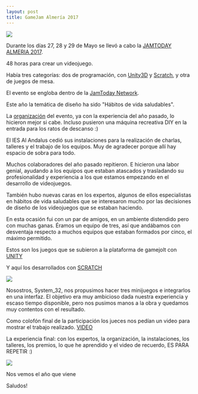 ```yaml
---
layout: post
title: GameJam Almería 2017
---
```




![](http://www.jamtodayalmeria.com/wp-content/uploads/2015/06/cabecera-1.png)

Durante los días 27, 28 y 29 de Mayo se llevó a cabo la [JAMTODAY ALMERIA 2017](http://www.jamtodayalmeria.com/).

48 horas para crear un videojuego.

Había tres categorías: dos de programación, con [Unity3D](https://unity3d.com/es) y [Scratch](https://scratch.mit.edu/), y otra de juegos de mesa.

El evento se engloba dentro de la [JamToday Network](http://www.jamtoday.eu/about-us-2/about-jamtoday-network/). 

Este año la temática de diseño ha sido "Hábitos de vida saludables".

La [organización](http://www.consorciofernandodelosrios.es/) del evento, ya con la experiencia del año pasado, lo hicieron mejor si cabe. Incluso pusieron una máquina recreativa DIY en la entrada para los ratos de descanso :)

El IES Al Andalus cedió sus instalaciones para la realización de charlas, talleres y el trabajo de los equipos. Muy de agradecer porque allí hay espacio de sobra para todo.

Muchos colaboradores del año pasado repitieron. E hicieron una labor genial, ayudando a los equipos que estaban atascados y trasladando su profesionalidad y experiencia a los que estamos empezando en el desarrollo de videojuegos.

También hubo nuevas caras en los expertos, algunos de ellos especialistas en hábitos de vida saludables que se interesaron mucho por las decisiones de diseño de los videojuegos que se estaban haciendo.

En esta ocasión fui con un par de amigos, en un ambiente distendido pero con muchas ganas. Éramos un equipo de tres, así que andábamos con desventaja respecto a muchos equipos que estaban formados por cinco, el máximo permitido. 

Estos son los juegos que se subieron a la plataforma de gamejolt con [UNITY](http://jams.gamejolt.io/jamtodayalmeria2017/games)

Y aquí los desarrollados con [SCRATCH](https://scratch.mit.edu/studios/4066947/projects/)

![](https://m.gjcdn.net/game-header/1000/259174-qsbznkk5.jpg)

Nosostros, System_32, nos propusimos hacer tres minijuegos e integrarlos en una interfaz. El objetivo era muy ambicioso dada nuestra experiencia y escaso tiempo disponible, pero nos pusimos manos a la obra y quedamos muy contentos con el resultado.

Como colofón final de la participación los jueces nos pedían un video para mostrar el trabajo realizado. [VIDEO](https://vimeo.com/219279205 ) 

La experiencia final: con los expertos, la organización, la instalaciones, los talleres, los premios, lo que he aprendido y el video de recuerdo, ES PARA REPETIR :)

![](https://lh3.googleusercontent.com/UIzhEp9YEYjdzyOq96KQR-a_zWV3saHUkECev_Mdid24UUDq76XZWr_3VBnE_2DhIEVZ0ma83JQqSNiQ-8txr86L0cyl16go6BiX-LOqitGnl-QC14jrejVysPxMeBmfg1mKQwE7-u9cXmK6bphHeCK7y8ZAPjxX8M20M5NN8Y1WV3x6pp9GEM2XOLSM9Td8-bpaDlZCYtaPo47Nwt2DhkhvsmtZIw0vDeW8ZHpYBfwHmAAz7Pf0Zw_OKLKWx0krCOmaHbuU89WOkAvjhu35jdUKQBNms6a0rRZ-tdCMkP874s52KV4ydMn8aDCXD90bR9XlyXp3WKy7LzLbnNKYT3kyZmaFSAviY0T515ffAvDen0x8Kc7uYvrXGlSC9rZE_Bo9Swc6qtcVj3T5LnSbmQRncowY_e_LfHVyc6BphezrPa81Tx_t5mgdWXrEIfFtHGrRx4UJzTZdz2-NaBZyzlCKUr_dEdqgtk7FztE-wMaXbc3-onAAl19B6EvIDSEN4bXh6HKlG6XOeve7T3Yu1JFlGfUq_Z7Kbg7xYZf2DfiWEHAUiJcb7Bdeea-5kEEL9e5dwCFdruWqb4gWQxxIwjaq4kVgFp-eeNjwLHRb4IP01BavoC3xsywdgiTtY0l1vy4DINC_N1JvUdB-qLb5g_s1gVhesW_1h4UFoMjDfQ=w966-h389-no)

Nos vemos el año que viene 

Saludos!
